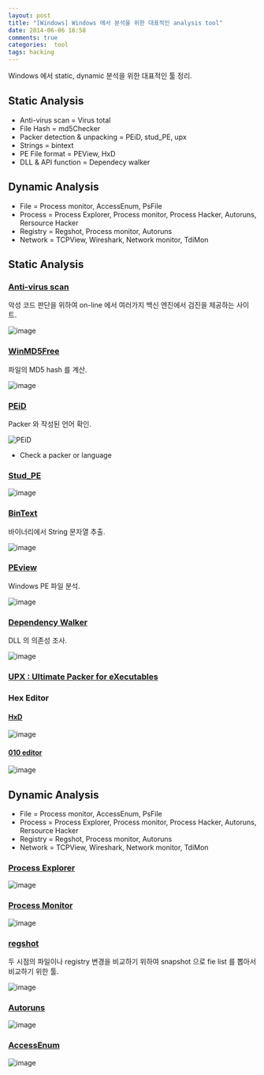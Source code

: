 ```yaml
---
layout: post
title: "[Windows] Windows 에서 분석을 위한 대표적인 analysis tool"
date: 2014-06-06 16:58
comments: true
categories:  tool
tags: hacking
---
```


Windows 에서 static, dynamic 분석을 위한 대표적인 툴 정리.

<!--more-->

## Static Analysis

* Anti-virus scan  = Virus total
* File Hash = md5Checker
* Packer detection & unpacking = PEiD, stud_PE, upx
* Strings = bintext
* PE File format = PEView, HxD
* DLL & API function = Dependecy walker

## Dynamic Analysis

* File     = Process monitor, AccessEnum, PsFile
* Process  = Process Explorer, Process monitor, Process Hacker, Autoruns, Rersource Hacker
* Registry = Regshot, Process monitor, Autoruns
* Network  = TCPView, Wireshark, Network monitor, TdiMon

<!--more-->

## Static Analysis

### [Anti-virus scan](https://www.virustotal.com/ko/)

악성 코드 판단을 위하여 on-line 에서 여러가지 백신 엔진에서 검진을 제공하는 사이트.

![image](http://dis.um.es/~lopezquesada/documentos/IES_1314/SAD/curso/UT5/ActividadesAlumnos/grupo2/imagenes/virustotal.png)


### [WinMD5Free](https://www.virustotal.com/ko/)

파일의 MD5 hash 를 계산.

![image](http://www.winmd5.com/images/winmd5_screenshot.gif)


### [PEiD](http://www.aldeid.com/wiki/PEiD)

Packer 와 작성된 언어 확인.

![PEiD](http://www.aldeid.com/w/images/c/c6/Peid.png)

* Check a packer or language

### [Stud_PE](http://www.cgsoftlabs.ro/studpe.html)

![image](http://www.downloadsource.net/upload/files/gallery/old/32/3/2/d50782faa00a049984dfb2e4c9fecee3.jpg)


### [BinText](http://www.mcafee.com/kr/downloads/free-tools/bintext.aspx)

바이너리에서 String 문자열 추출.

![image](http://securitylabs.websense.com/images/alerts/bintext_encoder32_2.JPG)

### [PEview](http://wjradburn.com/software/)

Windows PE 파일 분석.

![image](http://althing.cs.dartmouth.edu/local/www.acm.uiuc.edu/sigmil/RevEng/images/PEview.png)

### [Dependency Walker](http://www.dependencywalker.com/)

DLL 의 의존성 조사.

![image](http://www.dependencywalker.com/snapshot.png)


### [UPX : Ultimate Packer for eXecutables](http://upx.sourceforge.net/)

### Hex Editor

#### [HxD](http://mh-nexus.de/en/hxd/)

![image](http://mh-nexus.de/en/graphics/HxDShotLarge.png)


#### [010 editor](http://www.sweetscape.com/010editor/)

![image](http://img.brothersoft.com/screenshots/softimage/0/010_editor-22832-1.jpeg)



## Dynamic Analysis

* File     = Process monitor, AccessEnum, PsFile
* Process  = Process Explorer, Process monitor, Process Hacker, Autoruns, Rersource Hacker
* Registry = Regshot, Process monitor, Autoruns
* Network  = TCPView, Wireshark, Network monitor, TdiMon


### [Process Explorer](http://technet.microsoft.com/ko-kr/sysinternals/bb896653.aspx)

![image](http://4sysops.com/wp-content/uploads/2006/03/Process_Explorer.gif)


### [Process Monitor](http://technet.microsoft.com/ko-kr/sysinternals/bb896645.aspx)

![image](http://www.rarst.net/images/AdvancedtroubleshootingwithProcessMonito_13C05/process_monitor_interface.png)

### [regshot](http://sourceforge.net/projects/regshot/)

두 시점의 파일이나 registry 변경을 비교하기 위하여 snapshot 으로 fie list 를 뽑아서 비교하기 위한 툴.

![image](http://regshot.googlecode.com/files/main_window2.png)

### [Autoruns](http://msdn.microsoft.com/en-us/library/bb963902.aspx)

![image](http://cache.filehippo.com/img/ex/669__autoruns1.png)

### [AccessEnum](http://technet.microsoft.com/ko-kr/sysinternals/bb897332.aspx)

![image](http://screenshots.en.sftcdn.net/en/scrn/33000/33470/accessenum-4.jpg)


